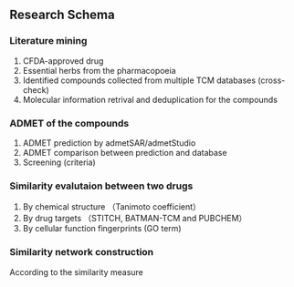 ## Research Schema

### Literature mining

1. CFDA-approved drug
2. Essential herbs from the pharmacopoeia
3. Identified compounds collected from multiple TCM databases (cross-check)
4. Molecular information retrival and deduplication for the compounds

### ADMET of the compounds

1. ADMET prediction by admetSAR/admetStudio
2. ADMET comparison between prediction and database
3. Screening (criteria)

### Similarity evalutaion between two drugs

1. By chemical structure （Tanimoto coefficient）
2. By drug targets （STITCH, BATMAN-TCM and PUBCHEM）
3. By cellular function fingerprints (GO term)

### Similarity network construction

According to the similarity measure